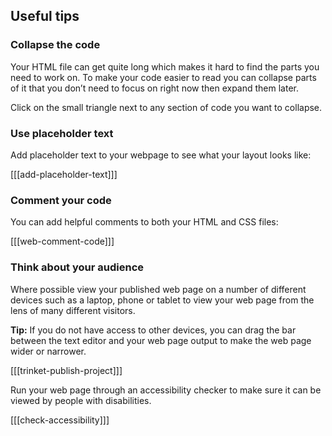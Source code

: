 ## Useful tips

### Collapse the code

Your HTML file can get quite long which makes it hard to find the parts you need to work on. To make your code easier to read you can collapse parts of it that you don’t need to focus on right now then expand them later.

Click on the small triangle next to any section of code you want to collapse. 

### Use placeholder text

Add placeholder text to your webpage to see what your layout looks like:

[[[add-placeholder-text]]]

### Comment your code

You can add helpful comments to both your HTML and CSS files:

[[[web-comment-code]]]

### Think about your audience

Where possible view your published web page on a number of different devices such as a laptop, phone or tablet to view your web page from the lens of many different visitors. 

**Tip:** If you do not have access to other devices, you can drag the bar between the text editor and your web page output to make the web page wider or narrower.

[[[trinket-publish-project]]]

Run your web page through an accessibility checker to make sure it can be viewed by people with disabilities.

[[[check-accessibility]]]